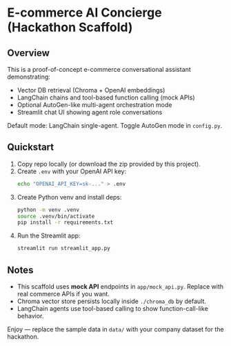 # E-commerce AI Concierge (Hackathon Scaffold)

## Overview
This is a proof-of-concept e-commerce conversational assistant demonstrating:
- Vector DB retrieval (Chroma + OpenAI embeddings)
- LangChain chains and tool-based function calling (mock APIs)
- Optional AutoGen-like multi-agent orchestration mode
- Streamlit chat UI showing agent role conversations

Default mode: LangChain single-agent. Toggle AutoGen mode in `config.py`.

## Quickstart
1. Copy repo locally (or download the zip provided by this project).
2. Create `.env` with your OpenAI API key:
   ```bash
   echo "OPENAI_API_KEY=sk-..." > .env
   ```
3. Create Python venv and install deps:
   ```bash
   python -m venv .venv
   source .venv/bin/activate
   pip install -r requirements.txt
   ```
4. Run the Streamlit app:
   ```bash
   streamlit run streamlit_app.py
   ```

## Notes
- This scaffold uses **mock API** endpoints in `app/mock_api.py`. Replace with real commerce APIs if you want.
- Chroma vector store persists locally inside `./chroma_db` by default.
- LangChain agents use tool-based calling to show function-call-like behavior.

Enjoy — replace the sample data in `data/` with your company dataset for the hackathon.
